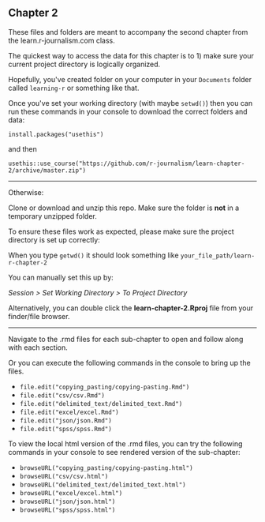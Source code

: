 ## Chapter 2

These files and folders are meant to accompany the second chapter from the learn.r-journalism.com class.

The quickest way to access the data for this chapter is to 1) make sure your current project directory is logically organized. 

Hopefully, you've created folder on your computer in your `Documents` folder called `learning-r` or something like that.

Once you've set your working directory (with maybe `setwd()`) then you can run these commands in your console to download the correct folders and data:

```
install.packages("usethis")
```

and then

```
usethis::use_course("https://github.com/r-journalism/learn-chapter-2/archive/master.zip")
```

----

Otherwise:

Clone or download and unzip this repo. Make sure the folder is **not** in a temporary unzipped folder.

To ensure these files work as expected, please make sure the project directory is set up correctly: 

When you type `getwd()` it should look something like `your_file_path/learn-r-chapter-2`

You can manually set this up by:

*Session > Set Working Directory > To Project Directory*

Alternatively, you can double click the **learn-chapter-2.Rproj** file from your finder/file browser.

----

Navigate to the .rmd files for each sub-chapter to open and follow along with each section.

Or you can execute the following commands in the console to bring up the files.

* `file.edit("copying_pasting/copying-pasting.Rmd")`
* `file.edit("csv/csv.Rmd")`
* `file.edit("delimited_text/delimited_text.Rmd")`
* `file.edit("excel/excel.Rmd")`
* `file.edit("json/json.Rmd")`
* `file.edit("spss/spss.Rmd")`

To view the local html version of the .rmd files, you can try the following commands in your console to see rendered version of the sub-chapter:

* `browseURL("copying_pasting/copying-pasting.html")`
* `browseURL("csv/csv.html")`
* `browseURL("delimited_text/delimited_text.html")`
* `browseURL("excel/excel.html")`
* `browseURL("json/json.html")`
* `browseURL("spss/spss.html")`



